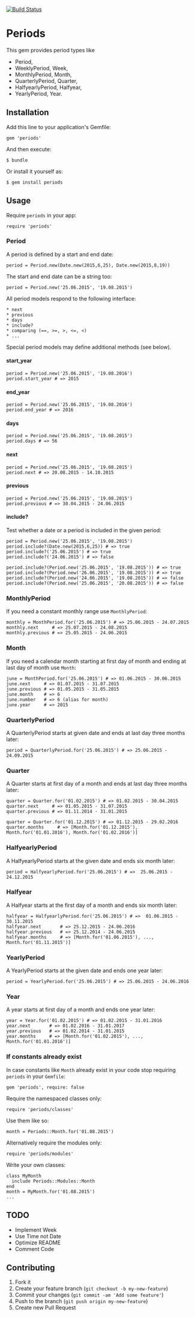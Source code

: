 [![Build Status](https://travis-ci.org/thomasbaustert/periods.svg?branch=master)](https://travis-ci.org/thomasbaustert/periods)

# Periods

This gem provides period types like 

  * Period, 
  * WeeklyPeriod, Week, 
  * MonthlyPeriod, Month, 
  * QuarterlyPeriod, Quarter,
  * HalfyearlyPeriod, Halfyear,
  * YearlyPeriod, Year.

## Installation

Add this line to your application's Gemfile:

    gem 'periods'

And then execute:

    $ bundle

Or install it yourself as:

    $ gem install periods

## Usage

Require `periods` in your app:

    require 'periods'

### Period

A period is defined by a start and end date:

    period = Period.new(Date.new(2015,6,25), Date.new(2015,8,19))

The start and end date can be a string too:

    period = Period.new('25.06.2015', '19.08.2015')

All period models respond to the following interface:

    * next
    * previous
    * days
    * include?
    * comparing (==, >=, >, <=, <)
    * ...

Special period models may define additional methods (see below).

#### start_year

    period = Period.new('25.06.2015', '19.08.2016')
    period.start_year # => 2015
 
#### end_year 

    period = Period.new('25.06.2015', '19.08.2016')
    period.end_year # => 2016

#### days

    period = Period.new('25.06.2015', '19.08.2015')
    period.days # => 56

#### next

    period = Period.new('25.06.2015', '19.08.2015')
    period.next # => 20.08.2015 - 14.10.2015

#### previous

    period = Period.new('25.06.2015', '19.08.2015')
    period.previous # => 30.04.2015 - 24.06.2015

#### include?

Test whether a date or a period is included in the given period:

    period = Period.new('25.06.2015', '19.08.2015')
    period.include?(Date.new(2015,6,25)) # => true
    period.include?('25.06.2015') # => true
    period.include?('24.06.2015') # => false
    
    period.include?(Period.new('25.06.2015', '19.08.2015')) # => true
    period.include?(Period.new('26.06.2015', '19.08.2015')) # => true
    period.include?(Period.new('24.06.2015', '19.08.2015')) # => false
    period.include?(Period.new('25.06.2015', '20.08.2015')) # => false

### MonthlyPeriod

If you need a constant monthly range use `MonthlyPeriod`:

    monthly = MonthPeriod.for('25.06.2015') # => 25.06.2015 - 24.07.2015
    monthly.next     # => 25.07.2015 - 24.08.2015
    monthly.previous # => 25.05.2015 - 24.06.2015

### Month

If you need a calendar month starting at first day of month and ending at last day of month use `Month`:

    june = MonthPeriod.for('25.06.2015') # => 01.06.2015 - 30.06.2015
    june.next     # => 01.07.2015 - 31.07.2015
    june.previous # => 01.05.2015 - 31.05.2015
    june.month    # => 6
    june.number   # => 6 (alias for month)
    june.year     # => 2015

### QuarterlyPeriod

A QuarterlyPeriod starts at given date and ends at last day three months later:

    period = QuarterlyPeriod.for('25.06.2015') # => 25.06.2015 - 24.09.2015

### Quarter

A Quarter starts at first day of a month and ends at last day three months later:

    quarter = Quarter.for('01.02.2015') # => 01.02.2015 - 30.04.2015
    quarter.next     # => 01.05.2015 - 31.07.2015
    quarter.previous # => 01.11.2014 - 31.01.2015
    
    quarter = Quarter.for('01.12.2015') # => 01.12.2015 - 29.02.2016
    quarter.months     # => [Month.for('01.12.2015'), Month.for('01.01.2016'), Month.for('01.02.2016')]

### HalfyearlyPeriod

A HalfyearlyPeriod starts at the given date and ends six month later:

    period = HalfyearlyPeriod.for('25.06.2015') # =>  25.06.2015 - 24.12.2015

### Halfyear

A Halfyear starts at the first day of a month and ends six month later:

    halfyear = HalfyearlyPeriod.for('25.06.2015') # =>  01.06.2015 - 30.11.2015
    halfyear.next       # => 25.12.2015 - 24.06.2016
    halfyear.previous   # => 25.12.2014 - 24.06.2015
    halfyear.months     # => [Month.for('01.06.2015'), ..., Month.for('01.11.2015')]

### YearlyPeriod

A YearlyPeriod starts at the given date and ends one year later:

    period = YearlyPeriod.for('25.06.2015') # => 25.06.2015 - 24.06.2016

### Year

A year starts at first day of a month and ends one year later:

    year = Year.for('01.02.2015') # => 01.02.2015 - 31.01.2016
    year.next       # => 01.02.2016 - 31.01.2017
    year.previous   # => 01.02.2014 - 31.01.2015
    year.months     # => [Month.for('01.02.2015'), ..., Month.for('01.01.2016')]
    
### If constants already exist

In case constants like `Month` already exist in your code stop requiring `periods` in your `Gemfile`:

    gem 'periods', require: false

Require the namespaced classes only:

    require 'periods/classes'

Use them like so:

    month = Periods::Month.for('01.08.2015')

Alternatively require the modules only:

    require 'periods/modules'

Write your own classes:

    class MyMonth
      include Periods::Modules::Month
    end
    month = MyMonth.for('01.08.2015')
    ...

## TODO

* Implement Week
* Use Time not Date
* Optimize README
* Comment Code

## Contributing

1. Fork it
2. Create your feature branch (`git checkout -b my-new-feature`)
3. Commit your changes (`git commit -am 'Add some feature'`)
4. Push to the branch (`git push origin my-new-feature`)
5. Create new Pull Request
